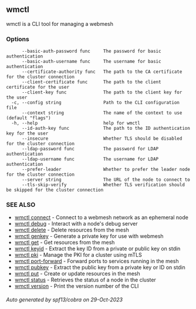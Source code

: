 ## wmctl

wmctl is a CLI tool for managing a webmesh

### Options

```
      --basic-auth-password func     The password for basic authentication
      --basic-auth-username func     The username for basic authentication
      --certificate-authority func   The path to the CA certificate for the cluster connection
      --client-certificate func      The path to the client certificate for the user
      --client-key func              The path to the client key for the user
  -c, --config string                Path to the CLI configuration file
      --context string               The name of the context to use (default "flags")
  -h, --help                         help for wmctl
      --id-auth-key func             The path to the ID authentication key for the user
      --insecure                     Whether TLS should be disabled for the cluster connection
      --ldap-password func           The password for LDAP authentication
      --ldap-username func           The username for LDAP authentication
      --prefer-leader                Whether to prefer the leader node for the cluster connection
      --server string                The URL of the node to connect to
      --tls-skip-verify              Whether TLS verification should be skipped for the cluster connection
```

### SEE ALSO

* [wmctl connect](wmctl_connect.md)	 - Connect to a webmesh network as an ephemeral node
* [wmctl debug](wmctl_debug.md)	 - Interact with a node's debug server
* [wmctl delete](wmctl_delete.md)	 - Delete resources from the mesh
* [wmctl genkey](wmctl_genkey.md)	 - Generate a private key for use with webmesh
* [wmctl get](wmctl_get.md)	 - Get resources from the mesh
* [wmctl keyid](wmctl_keyid.md)	 - Extract the key ID from a private or public key on stdin
* [wmctl pki](wmctl_pki.md)	 - Manage the PKI for a cluster using mTLS
* [wmctl port-forward](wmctl_port-forward.md)	 - Forward ports to services running in the mesh
* [wmctl pubkey](wmctl_pubkey.md)	 - Extract the public key from a private key or ID on stdin
* [wmctl put](wmctl_put.md)	 - Create or update resources in the mesh
* [wmctl status](wmctl_status.md)	 - Retrieves the status of a node in the cluster
* [wmctl version](wmctl_version.md)	 - Print the version number of the CLI

###### Auto generated by spf13/cobra on 29-Oct-2023
